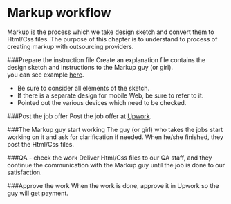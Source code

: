  # Markup workflow

Markup is the process which we take design sketch and convert them to Html/Css files. 
The purpose of this chapter is to understand to process of creating markup with outsourcing providers.
 
###Prepare the instruction file
Create an explanation file contains the design sketch and instructions to the Markup guy (or girl).  
you can see example [here](https://docs.google.com/spreadsheets/d/1GUch-TRll47WAbuLORqHeElqrEHolMTPg6kFnU97ItY/edit#gid=0).

* Be sure to consider all elements of the sketch.
* If there is a separate design for mobile Web, be sure to refer to it.
* Pointed out the various devices which need to be checked.



###Post the job offer 
Post the job offer at [Upwork](https://www.upwork.com/c/3474169/jobs/new).  


###The Markup guy start working 
The guy (or girl) who takes the jobs start working on it and ask for clarification if needed.
When he/she finished, they post the Html/Css files.
 
###QA - check the work 
Deliver Html/Css files to our QA staff, and they continue the communication with the Markup guy until the job is done to our satisfaction.

###Approve the work 
When the work is done, approve it in Upwork so the guy will get payment.


